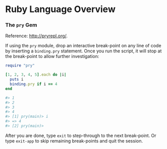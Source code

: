 # Ruby Language Overview

### The `pry` Gem

Reference: http://pryrepl.org/.

If using the `pry` module, drop an interactive break-point on any line of code by inserting a `binding.pry` statement. Once you run the script, it will stop at the break-point to allow further investigation:

```ruby
require "pry"

[1, 2, 3, 4, 5].each do |i|
  puts i
  binding.pry if i == 4
end

#> 1
#> 2
#> 3
#> 4
#> [1] pry(main)> i
#> => 4
#> [2] pry(main)>
```

After you are done, type `exit` to step-through to the next break-point. Or type `exit-app` to skip remaining break-points and quit the session.
